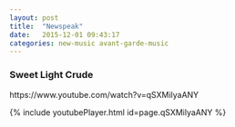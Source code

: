 ```yaml
---
layout: post
title:  "Newspeak"
date:   2015-12-01 09:43:17
categories: new-music avant-garde-music
---
```

<h3>Sweet Light Crude</h3>
https://www.youtube.com/watch?v=qSXMilyaANY

{% include youtubePlayer.html id=page.qSXMilyaANY %}
